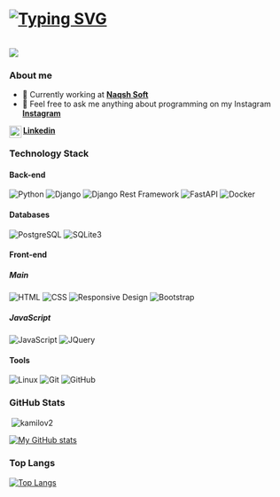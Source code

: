 # [![Typing SVG](https://readme-typing-svg.demolab.com?font=Fira+Code&pause=1000&width=435&lines=Kamilov+Jasur;CYBER+SECURITY+ENTHUSIAST;I+am+backend+developer)](https://git.io/typing-svg)
</br>




<img src="https://media0.giphy.com/media/C4NdKtRaQE9m8/giphy.webp?cid=6c09b9521034b8fd75dde569f985dab98b6ec6ff86be509b&ep=v1_internal_gifs_gifId&rid=giphy.webp&ct=g"/>
</br>

### About me

- 🔭 Currently working at **[Naqsh Soft](https://naqshsoft.uz)**
- 💬 Feel free to ask me anything about programming on my Instagram **[Instagram](https://www.instagram.com/kamilov__jasur)**
<a href="https://www.linkedin.com/">
  <b>Linkedin</b><img align="left" alt="LinkedIN" width="22px" src="https://img.icons8.com/color/48/000000/linkedin.png"/>
</a>


### Technology Stack


#### Back-end

![Python](https://img.shields.io/badge/-Python-black?style=flat-square&logo=Python)
![Django](https://img.shields.io/badge/-Django-0aad48?style=flat-square&logo=Django)
![Django Rest Framework](https://img.shields.io/badge/DRF-red?style=flat-square&logo=Django)
![FastAPI](https://img.shields.io/badge/FastAPI-%23007D9C.svg?&style=flat-square&logo=FastAPI&logoColor=white)
![Docker](https://img.shields.io/badge/Docker-2496ED?style=flat-square&logo=Docker&logoColor=white)

#### Databases

![PostgreSQL](https://img.shields.io/badge/PostgreSQL-db-blue)
![SQLite3](https://img.shields.io/badge/SQLite-3-orange)

#### Front-end

##### Main
![HTML](https://img.shields.io/badge/HTML-5-informational)
![CSS](https://img.shields.io/badge/CSS-3-informational)
![Responsive Design](https://img.shields.io/badge/Responsive-Design-orange)
![Bootstrap](https://img.shields.io/badge/Bootstrap-5-orange)

##### JavaScript
![JavaScript](https://img.shields.io/badge/-JavaScript-%23F7DF1C?style=flat-square&logo=javascript&logoColor=000000&labelColor=%23F7DF1C&color=%23FFCE5A)
![JQuery](https://img.shields.io/badge/Jquery-Lib-red)

#### Tools

![Linux](https://img.shields.io/badge/Linux-black?style=flat-square&logo=linux)
![Git](https://img.shields.io/badge/-Git-black?style=flat-square&logo=git)
![GitHub](https://img.shields.io/badge/-GitHub-181717?style=flat-square&logo=github)

### GitHub Stats
&nbsp;<img align="center" src="https://github-readme-stats.vercel.app/api?username=kamilov2&show_icons=true&locale=en" alt="kamilov2" /></p>

[![My GitHub stats](https://github-readme-stats.vercel.app/api?username=kamilov2&hide=contribs,prs&show_icons=true&theme=highcontrast)](https://github.com/kamilov2/github-readme-stats)

### Top Langs

[![Top Langs](https://github-readme-stats.vercel.app/api/top-langs/?username=kamilov2&layout=compact&theme=highcontrast)](https://github.com/kamilov2/github-readme-stats)
